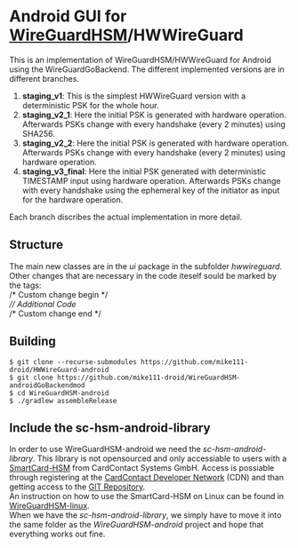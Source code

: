# Android GUI for [WireGuardHSM](https://github.com/mike111-droid/WireguardHSM-linux)/HWWireGuard

This is an implementation of WireGuardHSM/HWWireGuard for Android using the WireGuardGoBackend. The different implemented versions are in different branches.

1. **staging_v1**: This is the simplest HWWireGuard version with a deterministic PSK for the whole hour.
2. **staging_v2_1**: Here the initial PSK is generated with hardware operation. Afterwards PSKs change with every handshake (every 2 minutes) using SHA256.
3. **staging_v2_2**: Here the initial PSK is generated with hardware operation. Afterwards PSKs change with every handshake (every 2 minutes) using hardware operation.
4. **staging_v3_final**: Here the initial PSK generated with deterministic TIMESTAMP input using hardware operation. Afterwards PSKs change with every handshake using the ephemeral key of the initiator as input for the hardware operation.

Each branch discribes the actual implementation in more detail.

## Structure
The main new classes are in the *ui* package in the subfolder *hwwireguard*. Other changes that are necessary in the code iteself sould be marked by the tags:  
/\* Custom change begin \*/  
*\/\/ Additional Code*  
/\* Custom change end \*/  

## Building

```
$ git clone --recurse-submodules https://github.com/mike111-droid/HWWireGuard-android
$ git clone https://github.com/mike111-droid/WireGuardHSM-androidGoBackendmod
$ cd WireGuardHSM-android
$ ./gradlew assembleRelease
```

## Include the sc-hsm-android-library

In order to use WireGuardHSM-android we need the *sc-hsm-android-library*. This library is not opensourced and only accessiable to users with a [SmartCard-HSM](https://www.smartcard-hsm.com/links.html) from CardContact Systems GmbH. Access is possiable through registering at the [CardContact Developer Network](https://www.cardcontact.de/cdn/activation.html) (CDN) and than getting access to the [GIT Repository](https://www.cardcontact.de/cdn/gitaccess.html).  
An instruction on how to use the SmartCard-HSM on Linux can be found in [WireGuardHSM-linux](https://github.com/mike111-droid/WireGuardHSM-linux).  
When we have the *sc-hsm-android-library*, we simply have to move it into the same folder as the *WireGuardHSM-android* project and hope that everything works out fine.
